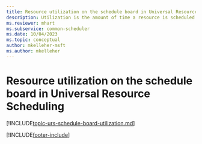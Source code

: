 ```yaml
---
title: Resource utilization on the schedule board in Universal Resource Scheduling
description: Utilization is the amount of time a resource is scheduled to work. Learn about how it's calculated and displayed on the schedule board.
ms.reviewer: mhart
ms.subservice: common-scheduler
ms.date: 10/04/2023
ms.topic: conceptual
author: mkelleher-msft
ms.author: mkelleher
---
```


# Resource utilization on the schedule board in Universal Resource Scheduling

[!INCLUDE[topic-urs-schedule-board-utilization.md](../shared/urs/schedule-board-utilization.md)]


[!INCLUDE[footer-include](../includes/footer-banner.md)]
